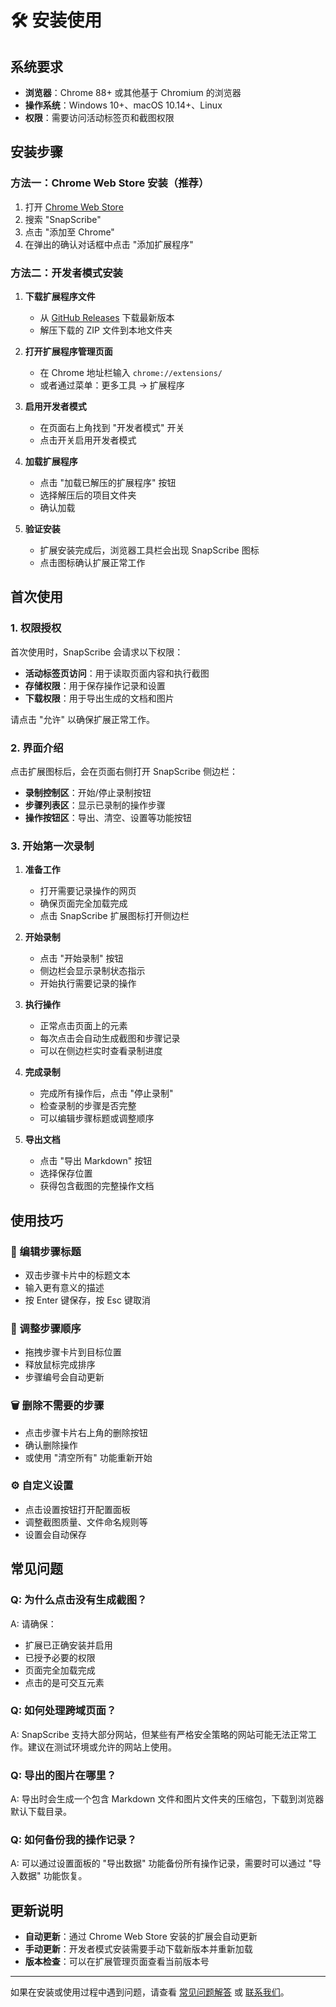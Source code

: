 # 🛠️ 安装使用

## 系统要求

- **浏览器**：Chrome 88+ 或其他基于 Chromium 的浏览器
- **操作系统**：Windows 10+、macOS 10.14+、Linux
- **权限**：需要访问活动标签页和截图权限

## 安装步骤

### 方法一：Chrome Web Store 安装（推荐）

1. 打开 [Chrome Web Store](https://chrome.google.com/webstore)
2. 搜索 "SnapScribe"
3. 点击 "添加至 Chrome"
4. 在弹出的确认对话框中点击 "添加扩展程序"

### 方法二：开发者模式安装

1. **下载扩展程序文件**
   - 从 [GitHub Releases](https://github.com/snapscribe/snapscribe/releases) 下载最新版本
   - 解压下载的 ZIP 文件到本地文件夹

2. **打开扩展程序管理页面**
   - 在 Chrome 地址栏输入 `chrome://extensions/`
   - 或者通过菜单：更多工具 → 扩展程序

3. **启用开发者模式**
   - 在页面右上角找到 "开发者模式" 开关
   - 点击开关启用开发者模式

4. **加载扩展程序**
   - 点击 "加载已解压的扩展程序" 按钮
   - 选择解压后的项目文件夹
   - 确认加载

5. **验证安装**
   - 扩展安装完成后，浏览器工具栏会出现 SnapScribe 图标
   - 点击图标确认扩展正常工作

## 首次使用

### 1. 权限授权

首次使用时，SnapScribe 会请求以下权限：

- **活动标签页访问**：用于读取页面内容和执行截图
- **存储权限**：用于保存操作记录和设置
- **下载权限**：用于导出生成的文档和图片

请点击 "允许" 以确保扩展正常工作。

### 2. 界面介绍

点击扩展图标后，会在页面右侧打开 SnapScribe 侧边栏：

- **录制控制区**：开始/停止录制按钮
- **步骤列表区**：显示已录制的操作步骤
- **操作按钮区**：导出、清空、设置等功能按钮

### 3. 开始第一次录制

1. **准备工作**
   - 打开需要记录操作的网页
   - 确保页面完全加载完成
   - 点击 SnapScribe 扩展图标打开侧边栏

2. **开始录制**
   - 点击 "开始录制" 按钮
   - 侧边栏会显示录制状态指示
   - 开始执行需要记录的操作

3. **执行操作**
   - 正常点击页面上的元素
   - 每次点击会自动生成截图和步骤记录
   - 可以在侧边栏实时查看录制进度

4. **完成录制**
   - 完成所有操作后，点击 "停止录制"
   - 检查录制的步骤是否完整
   - 可以编辑步骤标题或调整顺序

5. **导出文档**
   - 点击 "导出 Markdown" 按钮
   - 选择保存位置
   - 获得包含截图的完整操作文档

## 使用技巧

### 📝 编辑步骤标题
- 双击步骤卡片中的标题文本
- 输入更有意义的描述
- 按 Enter 键保存，按 Esc 键取消

### 🔄 调整步骤顺序
- 拖拽步骤卡片到目标位置
- 释放鼠标完成排序
- 步骤编号会自动更新

### 🗑️ 删除不需要的步骤
- 点击步骤卡片右上角的删除按钮
- 确认删除操作
- 或使用 "清空所有" 功能重新开始

### ⚙️ 自定义设置
- 点击设置按钮打开配置面板
- 调整截图质量、文件命名规则等
- 设置会自动保存

## 常见问题

### Q: 为什么点击没有生成截图？
A: 请确保：
- 扩展已正确安装并启用
- 已授予必要的权限
- 页面完全加载完成
- 点击的是可交互元素

### Q: 如何处理跨域页面？
A: SnapScribe 支持大部分网站，但某些有严格安全策略的网站可能无法正常工作。建议在测试环境或允许的网站上使用。

### Q: 导出的图片在哪里？
A: 导出时会生成一个包含 Markdown 文件和图片文件夹的压缩包，下载到浏览器默认下载目录。

### Q: 如何备份我的操作记录？
A: 可以通过设置面板的 "导出数据" 功能备份所有操作记录，需要时可以通过 "导入数据" 功能恢复。

## 更新说明

- **自动更新**：通过 Chrome Web Store 安装的扩展会自动更新
- **手动更新**：开发者模式安装需要手动下载新版本并重新加载
- **版本检查**：可以在扩展管理页面查看当前版本号

---

如果在安装或使用过程中遇到问题，请查看 [常见问题解答](/faq) 或 [联系我们](/support)。